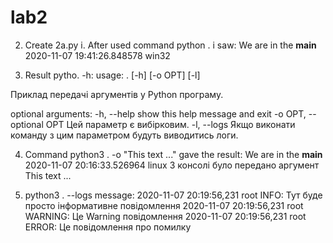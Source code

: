 # lab2

2. Create 2a.py
i. After used command python . i saw:
We are in the __main__
2020-11-07 19:41:26.848578
win32

3. Result pytho. -h:
usage: . [-h] [-o OPT] [-l]

Приклад передачі аргументів у Python програму.

optional arguments:
  -h, --help            show this help message and exit
  -o OPT, --optional OPT
                        Цей параметр є вибірковим.
  -l, --logs            Якщо виконати команду з цим параметром будуть
                       виводитись логи.
                       
4. Command python3 . -o "This text ..." gave the result:
We are in the __main__
2020-11-07 20:16:33.526964
linux
З консолі було передано аргумент
 This text ...
 
5. python3 . --logs message:
2020-11-07 20:19:56,231 root INFO: Тут буде просто інформативне повідомлення
2020-11-07 20:19:56,231 root WARNING: Це Warning повідомлення
2020-11-07 20:19:56,231 root ERROR: Це повідомлення про помилку
 
